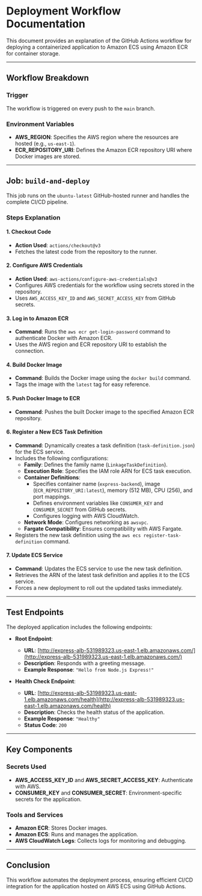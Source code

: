 # Deployment Workflow Documentation

This document provides an explanation of the GitHub Actions workflow for deploying a containerized application to Amazon ECS using Amazon ECR for container storage.

---

## Workflow Breakdown

### Trigger

The workflow is triggered on every push to the `main` branch.

### Environment Variables

- **AWS_REGION**: Specifies the AWS region where the resources are hosted (e.g., `us-east-1`).
- **ECR_REPOSITORY_URI**: Defines the Amazon ECR repository URI where Docker images are stored.

---

## Job: `build-and-deploy`

This job runs on the `ubuntu-latest` GitHub-hosted runner and handles the complete CI/CD pipeline.

### Steps Explanation

#### 1. Checkout Code

- **Action Used**: `actions/checkout@v3`
- Fetches the latest code from the repository to the runner.

#### 2. Configure AWS Credentials

- **Action Used**: `aws-actions/configure-aws-credentials@v3`
- Configures AWS credentials for the workflow using secrets stored in the repository.
- Uses `AWS_ACCESS_KEY_ID` and `AWS_SECRET_ACCESS_KEY` from GitHub secrets.

#### 3. Log in to Amazon ECR

- **Command**: Runs the `aws ecr get-login-password` command to authenticate Docker with Amazon ECR.
- Uses the AWS region and ECR repository URI to establish the connection.

#### 4. Build Docker Image

- **Command**: Builds the Docker image using the `docker build` command.
- Tags the image with the `latest` tag for easy reference.

#### 5. Push Docker Image to ECR

- **Command**: Pushes the built Docker image to the specified Amazon ECR repository.

#### 6. Register a New ECS Task Definition

- **Command**: Dynamically creates a task definition (`task-definition.json`) for the ECS service.
- Includes the following configurations:
  - **Family**: Defines the family name (`LinkageTaskDefinition`).
  - **Execution Role**: Specifies the IAM role ARN for ECS task execution.
  - **Container Definitions**:
    - Specifies container name (`express-backend`), image (`ECR_REPOSITORY_URI:latest`), memory (512 MB), CPU (256), and port mappings.
    - Defines environment variables like `CONSUMER_KEY` and `CONSUMER_SECRET` from GitHub secrets.
    - Configures logging with AWS CloudWatch.
  - **Network Mode**: Configures networking as `awsvpc`.
  - **Fargate Compatibility**: Ensures compatibility with AWS Fargate.
- Registers the new task definition using the `aws ecs register-task-definition` command.

#### 7. Update ECS Service

- **Command**: Updates the ECS service to use the new task definition.
- Retrieves the ARN of the latest task definition and applies it to the ECS service.
- Forces a new deployment to roll out the updated tasks immediately.

---

## Test Endpoints

The deployed application includes the following endpoints:

- **Root Endpoint**:

  - **URL**: [http://express-alb-531989323.us-east-1.elb.amazonaws.com/](http://express-alb-531989323.us-east-1.elb.amazonaws.com/)
  - **Description**: Responds with a greeting message.
  - **Example Response**: `"Hello from Node.js Express!"`

- **Health Check Endpoint**:
  - **URL**: [http://express-alb-531989323.us-east-1.elb.amazonaws.com/health](http://express-alb-531989323.us-east-1.elb.amazonaws.com/health)
  - **Description**: Checks the health status of the application.
  - **Example Response**: `"Healthy"`
  - **Status Code**: `200`

---

## Key Components

### Secrets Used

- **AWS_ACCESS_KEY_ID** and **AWS_SECRET_ACCESS_KEY**: Authenticate with AWS.
- **CONSUMER_KEY** and **CONSUMER_SECRET**: Environment-specific secrets for the application.

### Tools and Services

- **Amazon ECR**: Stores Docker images.
- **Amazon ECS**: Runs and manages the application.
- **AWS CloudWatch Logs**: Collects logs for monitoring and debugging.

---

## Conclusion

This workflow automates the deployment process, ensuring efficient CI/CD integration for the application hosted on AWS ECS using GitHub Actions.
